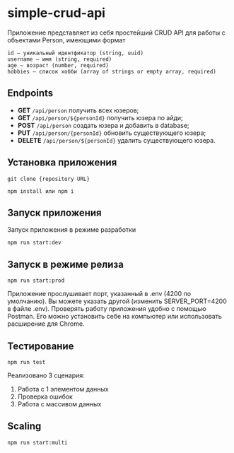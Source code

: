 # simple-crud-api

Приложение представляет из себя простейший CRUD API для работы с объектами Person, имеющими формат

```
id — уникальный идентфикатор (string, uuid)
username — имя (string, required)
age — возраст (number, required)
hobbies — список хобби (array of strings or empty array, required)
```

## Endpoints

- **GET** `/api/person` получить всех юзеров;
- **GET** `/api/person/${personId}` получить юзера по айди;
- **POST** `/api/person` создать юзера и добавить в database;
- **PUT** `/api/person/{personId}` обновить существующего юзера;
- **DELETE** `/api/person/${personId}` удалить существующего юзера.

## Установка приложения

```
git clone {repository URL}
```

```
npm install или npm i
```

## Запуск приложения

Запуск приложения в режиме разработки

```
npm run start:dev
```
## Запуск в режиме релиза

```
npm run start:prod
```
Приложение прослушивает порт, указанный в .env (4200 по умолчанию). Вы можете указать другой (изменить SERVER_PORT=4200 в файле .env). 
Проверять работу приложения удобно с помощью Postman. Его можно установить себе на компьютер или использовать расширение для Chrome.

## Тестирование
```
npm run test
```

Реализовано 3 сценария: 
1. Работа с 1 элементом данных
2. Проверка ошибок
3. Работа с массивом данных

## Scaling
```
npm run start:multi
```
